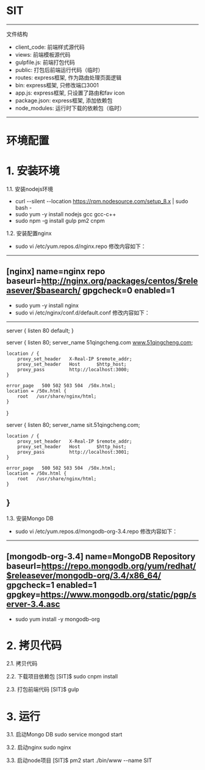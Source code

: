 # SIT

------------------------------------------------------------------
文件结构
- client_code: 前端样式源代码
- views: 前端模板源代码
- gulpfile.js: 前端打包代码
- public: 打包后前端运行代码（临时）
- routes: express框架, 作为路由处理页面逻辑
- bin: express框架, 只修改端口3001
- app.js: express框架, 只设置了路由和fav icon
- package.json: express框架, 添加依赖包
- node_modules: 运行时下载的依赖包（临时）
------------------------------------------------------------------

# 环境配置
# 1. 安装环境
1.1. 安装nodejs环境
- curl --silent --location https://rpm.nodesource.com/setup_8.x | sudo bash -
- sudo yum -y install nodejs gcc gcc-c++
- sudo npm -g install gulp pm2 cnpm


1.2. 安装配置nginx
- sudo vi /etc/yum.repos.d/nginx.repo
修改内容如下：
------------------------------------------------------------------
[nginx]
name=nginx repo
baseurl=http://nginx.org/packages/centos/$releasever/$basearch/
gpgcheck=0
enabled=1
------------------------------------------------------------------
- sudo yum -y install nginx
- sudo vi /etc/nginx/conf.d/default.conf
修改内容如下：
------------------------------------------------------------------
server {
    listen 80 default;
}

server {
    listen       80;
    server_name  51qingcheng.com www.51qingcheng.com;

    location / {
        proxy_set_header   X-Real-IP $remote_addr;
        proxy_set_header   Host      $http_host;
        proxy_pass         http://localhost:3000;
    }

    error_page   500 502 503 504  /50x.html;
    location = /50x.html {
        root   /usr/share/nginx/html;
    }
}

server {
    listen       80;
    server_name  sit.51qingcheng.com;

    location / {
        proxy_set_header   X-Real-IP $remote_addr;
        proxy_set_header   Host      $http_host;
        proxy_pass         http://localhost:3001;
    }

    error_page   500 502 503 504  /50x.html;
    location = /50x.html {
        root   /usr/share/nginx/html;
    }
}
------------------------------------------------------------------

1.3. 安装Mongo DB
- sudo vi /etc/yum.repos.d/mongodb-org-3.4.repo
修改内容如下：
------------------------------------------------------------------
[mongodb-org-3.4]
name=MongoDB Repository
baseurl=https://repo.mongodb.org/yum/redhat/$releasever/mongodb-org/3.4/x86_64/
gpgcheck=1
enabled=1
gpgkey=https://www.mongodb.org/static/pgp/server-3.4.asc
------------------------------------------------------------------
- sudo yum install -y mongodb-org

# 2. 拷贝代码
2.1. 拷贝代码

2.2. 下载项目依赖包
[SIT]$ sudo cnpm install

2.3. 打包前端代码
[SIT]$ gulp


# 3. 运行
3.1. 启动Mongo DB
sudo service mongod start

3.2. 启动nginx
sudo nginx

3.3. 启动node项目
[SIT]$ pm2 start ./bin/www --name SIT
